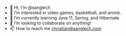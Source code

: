 - 👋 Hi, I’m @sanglech
- 👀 I’m interested in video games, basketball, and anmie.
- 🌱 I’m currently learning Java 11, Spring, and Hibernate.
- 💞️ I’m looking to collaborate on anything!
- 📫 How to reach me christian@sanglech.com

<!---
sanglech/sanglech is a ✨ special ✨ repository because its `README.md` (this file) appears on your GitHub profile.
You can click the Preview link to take a look at your changes.
--->
